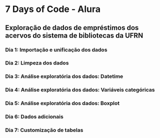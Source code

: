 # 7 Days of Code - Alura

## Exploração de dados de empréstimos dos acervos do sistema de bibliotecas da UFRN

### Dia 1: Importação e unificação dos dados

### Dia 2: Limpeza dos dados

### Dia 3: Análise exploratória dos dados: Datetime

### Dia 4: Análise exploratória dos dados: Variáveis categóricas

### Dia 5: Análise exploratória dos dados: Boxplot

### Dia 6: Dados adicionais

### Dia 7: Customização de tabelas
